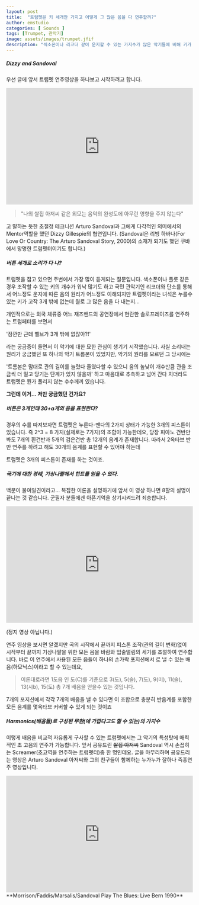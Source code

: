 ```yaml
---
layout: post
title:  "트럼펫은 키 세개만 가지고 어떻게 그 많은 음을 다 연주할까?"
author: emstudio
categories: [ Sounds ]
tags: [Trumpet, 관악기]
image: assets/images/trumpet.jfif
description: "섹소폰이나 리코더 같이 운지할 수 있는 가지수가 많은 악기들에 비해 키가 고작 3개 밖에 없는 트럼펫은 어떻게 그 많은 음들을 낼 수 있을까?"
---
```


##### Dizzy and Sandoval

우선 글에 앞서 트럼펫 연주영상을 하나보고 시작하려고 합니다.

<iframe width="100%" height="315" src="https://www.youtube.com/embed/xncznvkB7S8" frameborder="0" allow="accelerometer; autoplay; encrypted-media; gyroscope; picture-in-picture" allowfullscreen></iframe>

> "나의 쌀집 아저씨 같은 외모는 음악의 완성도에 아무런 영향을 주지 않는다"

고 말하는 듯한 초절정 테크니션 Arturo Sandoval과 그에게 다각적인 의미에서의 Mentor역할을 했던 Dizzy Gillespie의 협연입니다.
(Sandoval은 리빙 하바나(For Love Or Country: The Arturo Sandoval Story, 2000)의 소재가 되기도 했던 쿠바에서 망명한 트럼펫터이기도 합니다.)


##### 버튼 세개로 소리가 다 나?

트럼펫을 잡고 있으면 주변에서 가장 많이 듣게되는 질문입니다.
색소폰이나 플룻 같은 경우 조작할 수 있는 키의 개수가 워낙 많기도 하고
국민 관악기인 리코더와 단소를 통해서 어느정도 운지에 따른 음의 원리가 어느정도 이해되지만
트럼펫이라는 녀석은 누를수 있는 키가 고작 3개 밖에 없는데 뭘로 그 많은 음을 다 내는지...

개인적으로는 외국 체류중 어느 재즈밴드의 공연장에서 현란한 솔로프레이즈를 연주하는 트럼페터를 보면서 

'잠깐만 근데 벨브가 3개 밖에 없잖아?!'

라는 궁금증이 들면서 이 악기에 대한 묘한 관심이 생기기 시작했습니다.
사실 소리내는 원리가 궁금했던 또 하나의 악기 트롬본이 있었지만, 악기의 원리를 모르던 그 당시에는

'트롬본은 맘대로 관의 길이를 늘렸다 줄였다할 수 있으니 음의 높낮이 개수만큼 관을 조금씩 더 밀고 당기는 단계가 있지 않을까' 하고 마음대로 추측하고 넘어 간다 치더라도 트럼펫은 뭔가 풀리지 않는 수수께끼 였습니다.

**그런데 이거... 저만 궁금했던 건가요?**


##### 버튼은 3개인데 30+a개의 음을 표현한다?

경우의 수를 따져보자면
트럼펫은 누른다-땐다의 2가지 상태가 가능한 3개의 피스톤이 있습니다.
즉 2^3 = 8 가지(실제로는 7가지)의 조합이 가능한데요,
당장 피아노 건반만 봐도 7개의 흰건반과 5개의 검은건반 총 12개의 음계가 존재합니다.
따라서 2옥타브 반만 연주를 하려고 해도 30개의 음계를 표현할 수 있어야 하는데

트럼펫은 3개의 피스톤이 존재를 하는 것이죠.


##### 국기에 대한 경례, 기상나팔에서 힌트를 얻을 수 있다.

백문이 불여일견이라고... 복잡한 이론을 설명하기에 앞서
이 영상 하나면 8할의 설명이 끝나는 것 같습니다.
군필자 분들에겐 아픈기억을 상기시켜드려 죄송합니다.

<iframe width="100%" height="315" src="https://www.youtube.com/embed/IYzncTiLIQA" frameborder="0" allow="accelerometer; autoplay; encrypted-media; gyroscope; picture-in-picture" allowfullscreen></iframe>

(정지 영상 아닙니다.)

연주 영상을 보시면 알겠지만 곡의 시작에서 끝까지 피스톤 조작(관의 길이 변화)없이 시작부터 끝까지 기상나팔을 위한 모든 음을 바람와 입술떨림의 세기를 조절하여 연주합니다.
바로 이 연주에서 사용된 모든 음들이 하나의 손가락 포지션에서 로 낼 수 있는 배음(하모닉스)이라고 할 수 있는데요,

> 이론대로라면 1도음 인 도(C)를 기준으로
3(도), 5(솔), 7(도), 9(미), 11(솔), 13(시b), 15(도) 총 7개 배음을 얻을수 있는 것입니다.

7개의 포지션에서 각각 7개의 배음을 낼 수 있다면 이 조합으로 충분히 반음계를 포함한 모든 음계를 몇옥타브 커버할 수 있게 되는 것이죠


##### Harmonics(배음들)로 구성된 무한(에 가깝다고도 할 수 있는)의 가지수

이렇게 배음을 비교적 자유롭게 구사할 수 있는 트럼펫에서는 그 악기의 특성탓에 매력적인 초 고음의 연주가 가능합니다. 앞서 공유드린 ~~쌀집 아저씨~~ Sandoval 역시 손꼽히는 Screamer(초고역을 연주하는 트럼펫터)중 한 명인데요.
글을 마무리하며 공유드리는 영상은 Arturo Sandoval 아저씨와 그의 친구들이 함께하는 누가누가 잘하나 즉흥연주 영상입니다.

<iframe width="100%" height="315" src="https://www.youtube.com/embed/QFb5NE_Vqy4" frameborder="0" allow="accelerometer; autoplay; encrypted-media; gyroscope; picture-in-picture" allowfullscreen></iframe>
**Morrison/Faddis/Marsalis/Sandoval Play The Blues: Live Bern 1990**